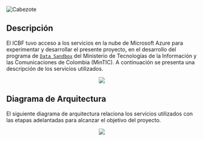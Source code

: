 ![Cabezote](../Imágenes/Cabezote.png)


## Descripción
El ICBF tuvo acceso a los servicios en la nube de Microsoft Azure para experimentar y desarrollar el presente proyecto, en el desarrollo del programa de [`Data Sandbox`](https://sandbox.datos.gov.co/#!/inicio) del Ministerio de Tecnologías de la Información y las Comunicaciones de Colombia (MinTIC). A continuación se presenta una descripción de los servicios utilizados.
<p align="center">
<img src="../Imágenes/definiciones.png" />
</p>

## Diagrama de Arquitectura

El siguiente diagrama de arquitectura relaciona los servicios utilizados con las etapas adelantadas para alcanzar el objetivo del proyecto.
<p align="center">
<img src="../Imágenes/DiagramadeArq.PNG" />
</p>
